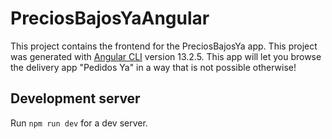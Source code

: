 # PreciosBajosYaAngular

This project contains the frontend for the PreciosBajosYa app. This project was generated with [Angular CLI](https://github.com/angular/angular-cli) version 13.2.5.
This app will let you browse the delivery app "Pedidos Ya" in a way that is not possible otherwise!

## Development server

Run `npm run dev` for a dev server.
